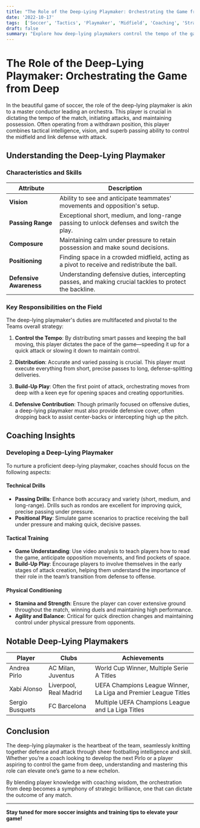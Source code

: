 ```yaml
---
title: "The Role of the Deep-Lying Playmaker: Orchestrating the Game from Deep"
date: '2022-10-17'
tags:  ['Soccer', 'Tactics', 'Playmaker', 'Midfield', 'Coaching', 'Strategy', 'Player Development', 'Football', 'Deep-Lying Playmaker']
draft: false
summary: "Explore how deep-lying playmakers control the tempo of the game and distribute passes from a withdrawn position."
---
```


# The Role of the Deep-Lying Playmaker: Orchestrating the Game from Deep

In the beautiful game of soccer, the role of the deep-lying playmaker is akin to a master conductor leading an orchestra. This player is crucial in dictating the tempo of the match, initiating attacks, and maintaining possession. Often operating from a withdrawn position, this player combines tactical intelligence, vision, and superb passing ability to control the midfield and link defense with attack.

## Understanding the Deep-Lying Playmaker

### Characteristics and Skills

| Attribute           | Description                                                                                                                             |
|---------------------|-----------------------------------------------------------------------------------------------------------------------------------------|
| **Vision**          | Ability to see and anticipate teammates' movements and opposition's setup.                                                              |
| **Passing Range**   | Exceptional short, medium, and long-range passing to unlock defenses and switch the play.                                               |
| **Composure**       | Maintaining calm under pressure to retain possession and make sound decisions.                                                          |
| **Positioning**     | Finding space in a crowded midfield, acting as a pivot to receive and redistribute the ball.                                             |
| **Defensive Awareness** | Understanding defensive duties, intercepting passes, and making crucial tackles to protect the backline. |

### Key Responsibilities on the Field

The deep-lying playmaker's duties are multifaceted and pivotal to the Teams overall strategy:

1. **Control the Tempo**: By distributing smart passes and keeping the ball moving, this player dictates the pace of the game—speeding it up for a quick attack or slowing it down to maintain control.
   
2. **Distribution**: Accurate and varied passing is crucial. This player must execute everything from short, precise passes to long, defense-splitting deliveries.

3. **Build-Up Play**: Often the first point of attack, orchestrating moves from deep with a keen eye for opening spaces and creating opportunities.

4. **Defensive Contribution**: Though primarily focused on offensive duties, a deep-lying playmaker must also provide defensive cover, often dropping back to assist center-backs or intercepting high up the pitch.

## Coaching Insights

### Developing a Deep-Lying Playmaker

To nurture a proficient deep-lying playmaker, coaches should focus on the following aspects:

#### Technical Drills

- **Passing Drills**: Enhance both accuracy and variety (short, medium, and long-range). Drills such as rondos are excellent for improving quick, precise passing under pressure.
- **Positional Play**: Simulate game scenarios to practice receiving the ball under pressure and making quick, decisive passes.

#### Tactical Training

- **Game Understanding**: Use video analysis to teach players how to read the game, anticipate opposition movements, and find pockets of space.
- **Build-Up Play**: Encourage players to involve themselves in the early stages of attack creation, helping them understand the importance of their role in the team’s transition from defense to offense.

#### Physical Conditioning

- **Stamina and Strength**: Ensure the player can cover extensive ground throughout the match, winning duels and maintaining high performance.
- **Agility and Balance**: Critical for quick direction changes and maintaining control under physical pressure from opponents.

## Notable Deep-Lying Playmakers

| Player              | Clubs                     | Achievements                                                     |
|---------------------|---------------------------|------------------------------------------------------------------|
| Andrea Pirlo        | AC Milan, Juventus        | World Cup Winner, Multiple Serie A Titles                        |
| Xabi Alonso         | Liverpool, Real Madrid    | UEFA Champions League Winner, La Liga and Premier League Titles  |
| Sergio Busquets     | FC Barcelona              | Multiple UEFA Champions League and La Liga Titles                |

## Conclusion

The deep-lying playmaker is the heartbeat of the team, seamlessly knitting together defense and attack through sheer footballing intelligence and skill. Whether you’re a coach looking to develop the next Pirlo or a player aspiring to control the game from deep, understanding and mastering this role can elevate one’s game to a new echelon.

By blending player knowledge with coaching wisdom, the orchestration from deep becomes a symphony of strategic brilliance, one that can dictate the outcome of any match.

---

**Stay tuned for more soccer insights and training tips to elevate your game!**

```